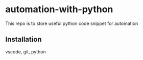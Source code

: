# automation-with-python

This repo is to store useful python code snippet for automation

## Installation

vscode, git, python

